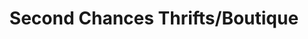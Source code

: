 ---
title: "Second Chances Thrifts/Boutique"
url: /presque-isle/second-chances-thrifts-boutique/
shop: charity
---